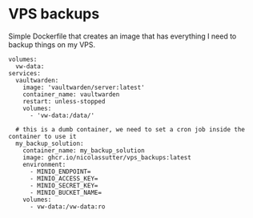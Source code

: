 # VPS backups

Simple Dockerfile that creates an image that has everything I need to backup things on my VPS.

```
volumes:
  vw-data:
services:
  vaultwarden:
    image: 'vaultwarden/server:latest'
    container_name: vaultwarden
    restart: unless-stopped
    volumes:
      - 'vw-data:/data/'

  # this is a dumb container, we need to set a cron job inside the container to use it
  my_backup_solution:
    container_name: my_backup_solution
    image: ghcr.io/nicolassutter/vps_backups:latest
    environment:
      - MINIO_ENDPOINT=
      - MINIO_ACCESS_KEY=
      - MINIO_SECRET_KEY=
      - MINIO_BUCKET_NAME=
    volumes:
      - vw-data:/vw-data:ro
```

